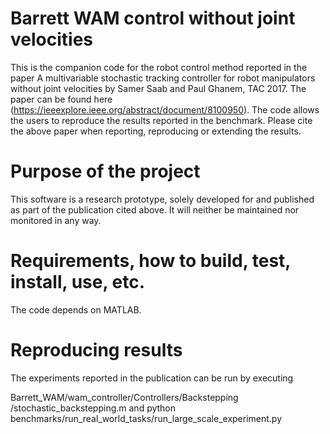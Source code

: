 # Barrett WAM control without joint velocities
This is the companion code for the robot control method reported in the paper A multivariable stochastic tracking controller for robot manipulators without joint velocities by Samer Saab and Paul Ghanem, TAC 2017. The paper can be found here (https://ieeexplore.ieee.org/abstract/document/8100950). The code allows the users to reproduce the results reported in the benchmark. Please cite the above paper when reporting, reproducing or extending the results.
# Purpose of the project
This software is a research prototype, solely developed for and published as part of the publication cited above. It will neither be maintained nor monitored in any way.
# Requirements, how to build, test, install, use, etc.
The code depends on MATLAB.
# Reproducing results
The experiments reported in the publication can be run by executing 

Barrett_WAM/wam_controller/Controllers/Backstepping
/stochastic_backstepping.m and 
python benchmarks/run_real_world_tasks/run_large_scale_experiment.py

